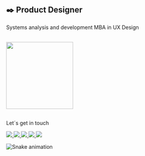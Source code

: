 ## ✒️ Product Designer
Systems analysis and development
MBA in UX Design

<br>
<div>
  <a href="https://github.com/ronald-lopes/">
  <img height="180em" src="https://github-readme-stats.vercel.app/api?username=ronald-lopes&bg_color=22272E&title_color=209DB3&text_color=fff&border_color=209DB3&border_radius=16&show_icons=true&icon_color=7A61D4"/>
   <a/>
  <!-- <img height="180em" src="https://github-readme-stats.vercel.app/api/top-langs/?username=ronald-lopes&layout=compact&bg_color=22272E&border_color=1C8D9E&title_color=209DB3&text_color=fff&border_radius=16&langs_count=7"/>
</div> -->

##

Let´s get in touch

<div>
  <a href="https://www.behance.net/ronald-lopes" target="_blank">
    <image src="https://img.shields.io/badge/Behance-1769ff?style=for-the-badge&logo=behance&logoColor=white&border_radius=5">
  </a>
    
  <a href="https://dribbble.com/RonaldLopes" target="_blank">
    <img src="https://img.shields.io/badge/Dribbble-EA4C89?style=for-the-badge&logo=dribbble&logoColor=white" target="_blank">
  </a>

  <a href="https://www.linkedin.com/in/ronald-lopes/" target="_blank">
    <img src="https://img.shields.io/badge/-LinkedIn-%230077B5?style=for-the-badge&logo=linkedin&logoColor=white">
  </a>
    
  <a href="https://instagram.com/ronald.lopes_" target="_blank">
    <img src="https://img.shields.io/badge/-Instagram-%23E4405F?style=for-the-badge&logo=instagram&logoColor=white" target="_blank">
  </a>
  
  <a href="mailto:ronald.lopes@rdesign.art.br">
    <img src="https://img.shields.io/badge/-Gmail-%23333?style=for-the-badge&logo=gmail&logoColor=white" target="_blank">
  </a>
</div>
   

![Snake animation](https://github.com/ronald-lopes/ronald-lopes/blob/output/github-contribution-grid-snake.svg)
